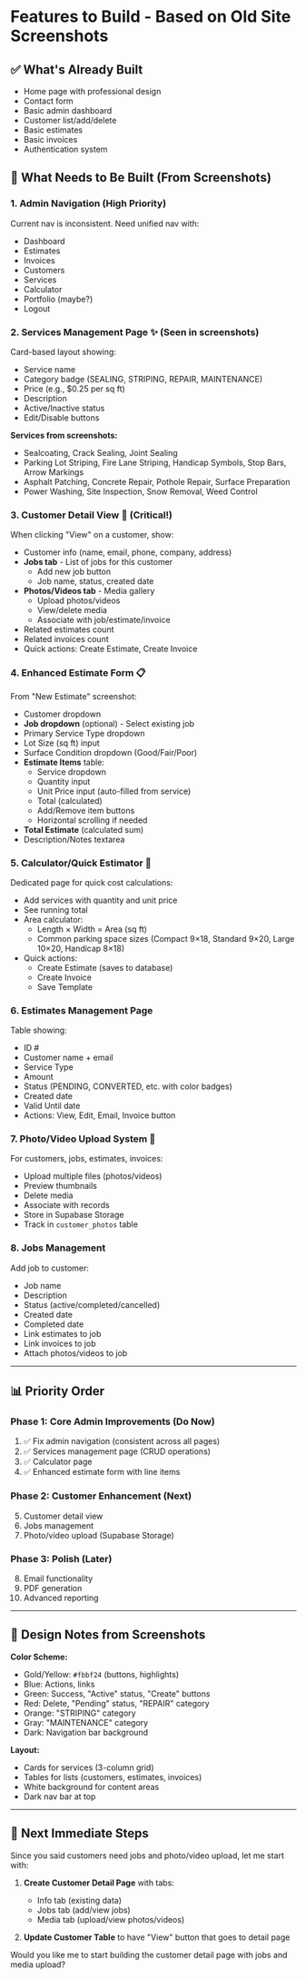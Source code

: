 # Features to Build - Based on Old Site Screenshots

## ✅ What's Already Built
- Home page with professional design
- Contact form
- Basic admin dashboard
- Customer list/add/delete
- Basic estimates
- Basic invoices
- Authentication system

## 🔨 What Needs to Be Built (From Screenshots)

### 1. **Admin Navigation** (High Priority)
Current nav is inconsistent. Need unified nav with:
- Dashboard
- Estimates
- Invoices
- Customers
- Services
- Calculator
- Portfolio (maybe?)
- Logout

### 2. **Services Management Page** ✨ (Seen in screenshots)
Card-based layout showing:
- Service name
- Category badge (SEALING, STRIPING, REPAIR, MAINTENANCE)
- Price (e.g., $0.25 per sq ft)
- Description
- Active/Inactive status
- Edit/Disable buttons

**Services from screenshots:**
- Sealcoating, Crack Sealing, Joint Sealing
- Parking Lot Striping, Fire Lane Striping, Handicap Symbols, Stop Bars, Arrow Markings
- Asphalt Patching, Concrete Repair, Pothole Repair, Surface Preparation
- Power Washing, Site Inspection, Snow Removal, Weed Control

### 3. **Customer Detail View** 🎯 (Critical!)
When clicking "View" on a customer, show:
- Customer info (name, email, phone, company, address)
- **Jobs tab** - List of jobs for this customer
  - Add new job button
  - Job name, status, created date
- **Photos/Videos tab** - Media gallery
  - Upload photos/videos
  - View/delete media
  - Associate with job/estimate/invoice
- Related estimates count
- Related invoices count
- Quick actions: Create Estimate, Create Invoice

### 4. **Enhanced Estimate Form** 📋
From "New Estimate" screenshot:
- Customer dropdown
- **Job dropdown** (optional) - Select existing job
- Primary Service Type dropdown
- Lot Size (sq ft) input
- Surface Condition dropdown (Good/Fair/Poor)
- **Estimate Items** table:
  - Service dropdown
  - Quantity input
  - Unit Price input (auto-filled from service)
  - Total (calculated)
  - Add/Remove item buttons
  - Horizontal scrolling if needed
- **Total Estimate** (calculated sum)
- Description/Notes textarea

### 5. **Calculator/Quick Estimator** 🧮
Dedicated page for quick cost calculations:
- Add services with quantity and unit price
- See running total
- Area calculator:
  - Length × Width = Area (sq ft)
  - Common parking space sizes (Compact 9×18, Standard 9×20, Large 10×20, Handicap 8×18)
- Quick actions:
  - Create Estimate (saves to database)
  - Create Invoice
  - Save Template

### 6. **Estimates Management Page**
Table showing:
- ID #
- Customer name + email
- Service Type
- Amount
- Status (PENDING, CONVERTED, etc. with color badges)
- Created date
- Valid Until date
- Actions: View, Edit, Email, Invoice button

### 7. **Photo/Video Upload System** 📸
For customers, jobs, estimates, invoices:
- Upload multiple files (photos/videos)
- Preview thumbnails
- Delete media
- Associate with records
- Store in Supabase Storage
- Track in `customer_photos` table

### 8. **Jobs Management**
Add job to customer:
- Job name
- Description
- Status (active/completed/cancelled)
- Created date
- Completed date
- Link estimates to job
- Link invoices to job
- Attach photos/videos to job

---

## 📊 Priority Order

### **Phase 1: Core Admin Improvements** (Do Now)
1. ✅ Fix admin navigation (consistent across all pages)
2. ✅ Services management page (CRUD operations)
3. ✅ Calculator page
4. ✅ Enhanced estimate form with line items

### **Phase 2: Customer Enhancement** (Next)
5. Customer detail view
6. Jobs management
7. Photo/video upload (Supabase Storage)

### **Phase 3: Polish** (Later)
8. Email functionality
9. PDF generation
10. Advanced reporting

---

## 🎨 Design Notes from Screenshots

**Color Scheme:**
- Gold/Yellow: `#fbbf24` (buttons, highlights)
- Blue: Actions, links
- Green: Success, "Active" status, "Create" buttons
- Red: Delete, "Pending" status, "REPAIR" category
- Orange: "STRIPING" category
- Gray: "MAINTENANCE" category
- Dark: Navigation bar background

**Layout:**
- Cards for services (3-column grid)
- Tables for lists (customers, estimates, invoices)
- White background for content areas
- Dark nav bar at top

---

## 📝 Next Immediate Steps

Since you said customers need jobs and photo/video upload, let me start with:

1. **Create Customer Detail Page** with tabs:
   - Info tab (existing data)
   - Jobs tab (add/view jobs)
   - Media tab (upload/view photos/videos)

2. **Update Customer Table** to have "View" button that goes to detail page

Would you like me to start building the customer detail page with jobs and media upload?
